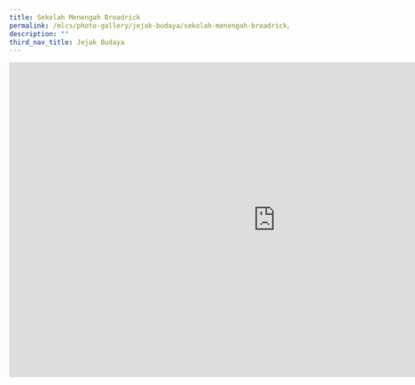 ```yaml
---
title: Sekolah Menengah Broadrick
permalink: /mlcs/photo-gallery/jejak-budaya/sekolah-menengah-broadrick/
description: ""
third_nav_title: Jejak Budaya
---
```

<iframe allowfullscreen="true" height="569" width="960" frameborder="0" src="https://docs.google.com/presentation/d/e/2PACX-1vTwXmgXGuyowItO5cfQCT8_3k4em8rk9cgYDoi-N0uZ_MIoxp4JmfJamjYioS08JHYA_uzW_cCvUuOg/embed?start=true&amp;loop=true&amp;delayms=5000"></iframe>